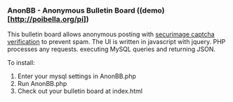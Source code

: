 ### AnonBB - Anonymous Bulletin Board ((demo)[http://poibella.org/pi])

This bulletin board allows anonymous posting with [securimage captcha verification](https://www.phpcaptcha.org/) to prevent spam. The UI is written in javascript with jquery. PHP processes any requests. executing MySQL queries and returning JSON.

To install:

1. Enter your mysql settings in AnonBB.php 
2. Run AnonBB.php
3. Check out your bulletin board at index.html
